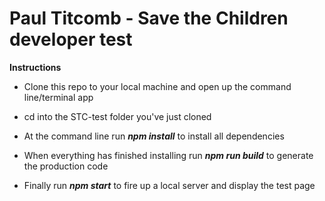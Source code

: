 # Paul Titcomb - Save the Children developer test

**Instructions**

- Clone this repo to your local machine and open up the command line/terminal app

- cd into the STC-test folder you've just cloned

- At the command line run __*npm install*__ to install all dependencies

- When everything has finished installing run __*npm run build*__ to generate the production code

 - Finally run __*npm start*__ to fire up a local server and display the test page
